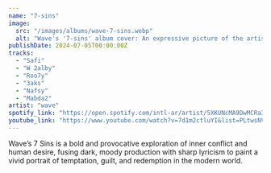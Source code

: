```yaml
---
name: "7-sins"
image:
  src: "/images/albums/wave-7-sins.webp"
  alt: "Wave's '7-sins' album cover: An expressive picture of the artist."
publishDate: 2024-07-05T00:00:00Z
tracks:
  - "Safi"
  - "W 2alby"
  - "Roo7y"
  - "3aks"
  - "Nafsy"
  - "Mabda2"
artist: "wave"
spotify_link: "https://open.spotify.com/intl-ar/artist/5XKUNcMA9DwMCRa3NtuoQt"
youtube_link: "https://www.youtube.com/watch?v=7d1m2ctluYI&list=PLtwsNVWKarcaVjWvw22ElJG2j5G8ARYhs"
---
```

Wave’s 7 Sins is a bold and provocative exploration of inner conflict and human desire, fusing dark, moody production with sharp lyricism to paint a vivid portrait of temptation, guilt, and redemption in the modern world.